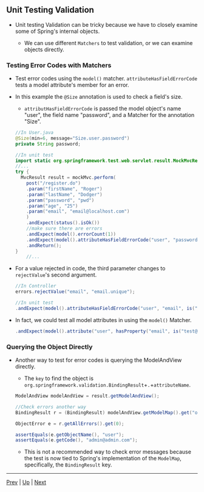 ## Unit Testing Validation

* Unit testing Validation can be tricky because we have to closely examine some of Spring's internal objects.

  * We can use different `Matchers` to test validation, or we can examine objects directly.

### Testing Error Codes with Matchers

* Test error codes using the `model()` matcher. `attributeHasFieldErrorCode` tests a model attribute's member for an error.

* In this example the `@Size` annotation is used to check a field's size.

  * `attributHasFieldErrorCode` is passed the model object's name "user", the field name "password", and a Matcher for the annotation "Size".

  ```java
  //In User.java
  @Size(min=6, message="Size.user.password")
  private String password;

  //In unit test
  import static org.springframework.test.web.servlet.result.MockMvcResultMatchers.model;
  //...
  try {
    MvcResult result = mockMvc.perform(
      post("/register.do")
      .param("firstName", "Roger")
      .param("lastName", "Dodger")
      .param("password", "pwd")
      .param("age", "25")
      .param("email", "email@localhost.com")
      )
      .andExpect(status().isOk())
      //make sure there are errors
      .andExpect(model().errorCount(1))
      .andExpect(model().attributeHasFieldErrorCode("user", "password", is("Size")))
      .andReturn();
  }
      //...
  ```

* For a value rejected in code, the third parameter changes to `rejectValue`'s second argument.

  ```java
  //In Controller
  errors.rejectValue("email", "email.unique");
  ```

  ```java
  //In unit test
  .andExpect(model().attributeHasFieldErrorCode("user", "email", is("email.unique")))
  ```

* In fact, we could test all model attributes in using the `model()` Matcher.

  ```java
  .andExpect(model().attribute("user", hasProperty("email", is("test@localhost.com"))))
  ```

### Querying the Object Directly

* Another way to test for error codes is querying the ModelAndView directly.

  * The `key` to find the object is `org.springframework.validation.BindingResult`+`.`+`attributeName`.

  ```java
  ModelAndView modelAndView = result.getModelAndView();

  //Check errors another way
  BindingResult r = (BindingResult) modelAndView.getModelMap().get("org.springframework.validation.BindingResult.user");

  ObjectError e = r.getAllErrors().get(0);

  assertEquals(e.getObjectName(), "user");
  assertEquals(e.getCode(), "admin@admin.com");
  ```

  * This is not a recommended way to check error messages because the test is now tied to Spring's implementation of the `ModelMap`, specifically, the `BindingResult` key.

<hr>

[Prev](properties.md) | [Up](../README.md) | [Next](validation_lab.md)
